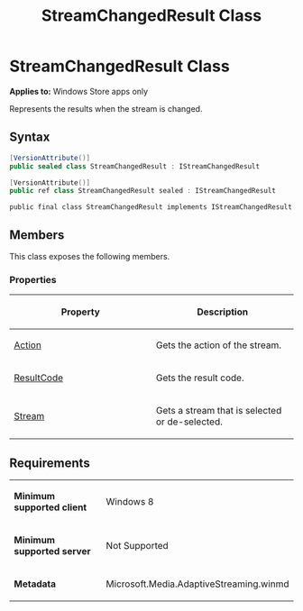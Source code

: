 ﻿---
title: StreamChangedResult Class
TOCTitle: StreamChangedResult Class
ms:assetid: 0515e63d-b0e8-4902-a477-e9dea0cdc485
ms:mtpsurl: https://msdn.microsoft.com/en-us/library/JJ822668(v=VS.90)
ms:contentKeyID: 50079423
ms.date: 11/19/2012
mtps_version: v=VS.90
dev_langs:
- csharp
- c++
- jscript
---

# StreamChangedResult Class

**Applies to:** Windows Store apps only

Represents the results when the stream is changed.

## Syntax

``` csharp
[VersionAttribute()]
public sealed class StreamChangedResult : IStreamChangedResult
```

``` c++
[VersionAttribute()]
public ref class StreamChangedResult sealed : IStreamChangedResult
```

``` jscript
public final class StreamChangedResult implements IStreamChangedResult
```

## Members

This class exposes the following members.

### Properties

<table>
<colgroup>
<col style="width: 50%" />
<col style="width: 50%" />
</colgroup>
<thead>
<tr class="header">
<th><p>Property</p></th>
<th><p>Description</p></th>
</tr>
</thead>
<tbody>
<tr class="odd">
<td><p><a href="streamchangedresult-action-property.md">Action</a></p></td>
<td><p>Gets the action of the stream.</p></td>
</tr>
<tr class="even">
<td><p><a href="streamchangedresult-resultcode-property.md">ResultCode</a></p></td>
<td><p>Gets the result code.</p></td>
</tr>
<tr class="odd">
<td><p><a href="streamchangedresult-stream-property.md">Stream</a></p></td>
<td><p>Gets a stream that is selected or de-selected.</p></td>
</tr>
</tbody>
</table>


## Requirements

<table>
<colgroup>
<col style="width: 50%" />
<col style="width: 50%" />
</colgroup>
<tbody>
<tr class="odd">
<td><p><strong>Minimum supported client</strong></p></td>
<td><p>Windows 8</p></td>
</tr>
<tr class="even">
<td><p><strong>Minimum supported server</strong></p></td>
<td><p>Not Supported</p></td>
</tr>
<tr class="odd">
<td><p><strong>Metadata</strong></p></td>
<td><p>Microsoft.Media.AdaptiveStreaming.winmd</p></td>
</tr>
</tbody>
</table>

